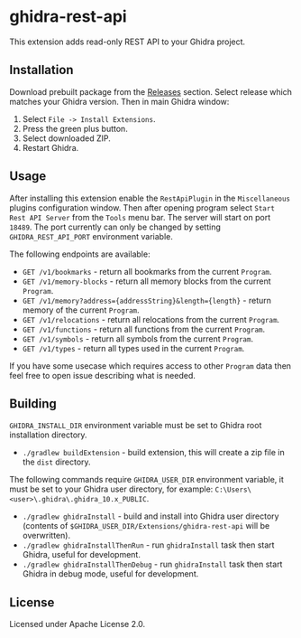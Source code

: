 ghidra-rest-api
===============

This extension adds read-only REST API to your Ghidra project.

## Installation

Download prebuilt package from the [Releases](https://github.com/kotcrab/ghidra-rest-api/releases) section. Select release which matches
your Ghidra version. Then in main Ghidra window:
1. Select `File -> Install Extensions`.
2. Press the green plus button.
3. Select downloaded ZIP.
4. Restart Ghidra.

## Usage

After installing this extension enable the `RestApiPlugin` in the `Miscellaneous` plugins configuration window.
Then after opening program select `Start Rest API Server` from the `Tools` menu bar. The server will start on port `18489`.
The port currently can only be changed by setting `GHIDRA_REST_API_PORT` environment variable.

The following endpoints are available:

- `GET /v1/bookmarks` - return all bookmarks from the current `Program`.
- `GET /v1/memory-blocks` - return all memory blocks from the current `Program`.
- `GET /v1/memory?address={addressString}&length={length}` - return memory of the current `Program`.
- `GET /v1/relocations` - return all relocations from the current `Program`.
- `GET /v1/functions` - return all functions from the current `Program`.
- `GET /v1/symbols` - return all symbols from the current `Program`.
- `GET /v1/types` - return all types used in the current `Program`.

If you have some usecase which requires access to other `Program` data then feel free to open issue describing what is needed.

## Building

`GHIDRA_INSTALL_DIR` environment variable must be set to Ghidra root installation directory.

- `./gradlew buildExtension` - build extension, this will create a zip file in the `dist` directory.

The following commands require `GHIDRA_USER_DIR` environment variable, it must be set to your Ghidra user
directory, for example: `C:\Users\<user>\.ghidra\.ghidra_10.x_PUBLIC`.

- `./gradlew ghidraInstall` - build and install into Ghidra user directory (contents of `$GHIDRA_USER_DIR/Extensions/ghidra-rest-api` will be overwritten).
- `./gradlew ghidraInstallThenRun` - run `ghidraInstall` task then start Ghidra, useful for development.
- `./gradlew ghidraInstallThenDebug` - run `ghidraInstall` task then start Ghidra in debug mode, useful for development.

## License

Licensed under Apache License 2.0.
